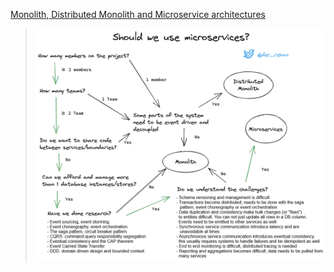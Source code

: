 [Monolith, Distributed Monolith and Microservice architectures](https://twitter.com/der_rehan/status/1450044694013022209?ref_src=twsrc%5Etfw%7Ctwcamp%5Etweetembed%7Ctwterm%5E1450044694013022209%7Ctwgr%5E%7Ctwcon%5Es1_&ref_url=https%3A%2F%2Fwww.rehanvdm.com%2Fblog%2Ffrom-monolith-to-resilient-microservices)

> ![](img/mdm.png) 